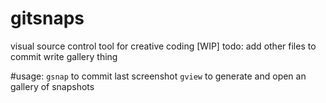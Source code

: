 # gitsnaps
visual source control tool for creative coding 
[WIP]
todo: add other files to commit
write gallery thing

#usage:
 `gsnap` to commit last screenshot 
 `gview` to generate and open an gallery of snapshots